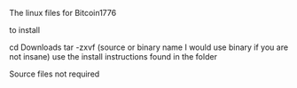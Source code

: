 The linux files for Bitcoin1776

to install

cd Downloads tar -zxvf (source or binary name I would use binary if you are not insane) use the install instructions found in the folder

Source files not required

